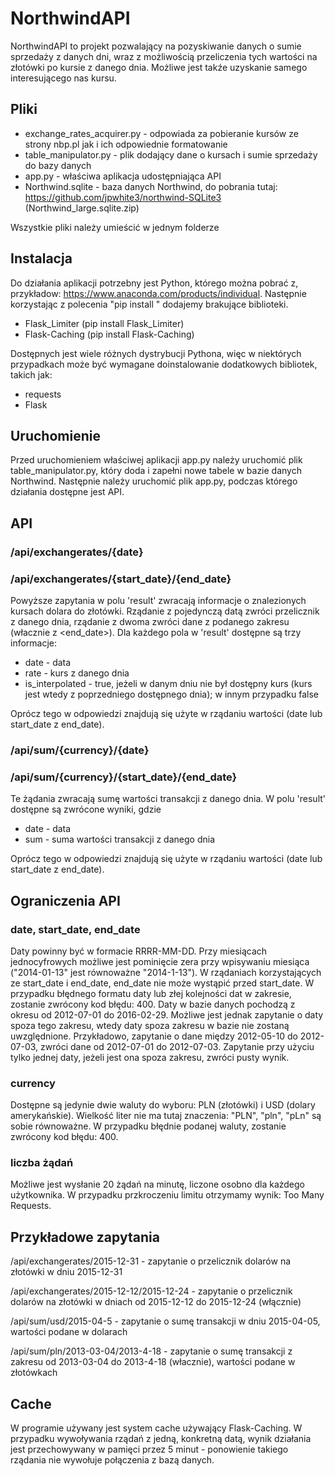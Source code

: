 # NorthwindAPI

NorthwindAPI to projekt pozwalający na pozyskiwanie danych o sumie sprzedaży z danych dni, wraz z możliwością przeliczenia tych wartości na złotówki po kursie z danego dnia. 
Możliwe jest takźe uzyskanie samego interesującego nas kursu.

## Pliki
- exchange_rates_acquirer.py - odpowiada za pobieranie kursów ze strony nbp.pl jak i ich odpowiednie formatowanie
- table_manipulator.py - plik dodający dane o kursach i sumie sprzedaży do bazy danych
- app.py - właściwa aplikacja udostępniająca API
- Northwind.sqlite - baza danych Northwind, do pobrania tutaj: https://github.com/jpwhite3/northwind-SQLite3 (Northwind_large.sqlite.zip)

Wszystkie pliki należy umieścić w jednym folderze

## Instalacja
Do działania aplikacji potrzebny jest Python, którego można pobrać z, przykładow: https://www.anaconda.com/products/individual. 
Następnie korzystając z polecenia "pip install <nazwa>" dodajemy brakujące biblioteki.
- Flask_Limiter (pip install Flask_Limiter)
- Flask-Caching (pip install Flask-Caching)

Dostępnych jest wiele różnych dystrybucji Pythona, więc w niektórych przypadkach może być wymagane doinstalowanie dodatkowych bibliotek, takich jak:
- requests
- Flask

## Uruchomienie
Przed uruchomieniem właściwej aplikacji app.py należy uruchomić plik table_manipulator.py, który doda i zapełni nowe tabele w bazie danych Northwind.
Następnie należy uruchomić plik app.py, podczas którego działania dostępne jest API.

## API
### /api/exchangerates/{date}
### /api/exchangerates/{start_date}/{end_date}
Powyższe zapytania w polu 'result' zwracają informacje o znalezionych kursach dolara do złotówki. 
Rządanie z pojedynczą datą zwróci przelicznik z danego dnia, rządanie z dwoma zwróci dane z podanego zakresu (włacznie z <end_date>).
Dla każdego pola w 'result' dostępne są trzy informacje:
- date - data 
- rate - kurs z danego dnia
- is_interpolated - true, jeżeli w danym dniu nie był dostępny kurs (kurs jest wtedy z poprzedniego dostępnego dnia); w innym przypadku false

Oprócz tego w odpowiedzi znajdują się użyte w rządaniu wartości (date lub start_date z end_date).

### /api/sum/{currency}/{date}
### /api/sum/{currency}/{start_date}/{end_date}
Te żądania zwracają sumę wartości transakcji z danego dnia. W polu 'result' dostępne są zwrócone wyniki, gdzie 
- date - data
- sum - suma wartości transakcji z danego dnia

Oprócz tego w odpowiedzi znajdują się użyte w rządaniu wartości (date lub start_date z end_date).

##  Ograniczenia API
### date, start_date, end_date
Daty powinny być w formacie RRRR-MM-DD. 
Przy miesiącach jednocyfrowych możliwe jest pominięcie zera przy wpisywaniu miesiąca ("2014-01-13" jest równoważne "2014-1-13").
W rządaniach korzystających ze start_date i end_date, end_date nie może wystąpić przed start_date.
W przypadku błędnego formatu daty lub złej kolejności dat w zakresie, zostanie zwrócony kod błędu: 400.
Daty w bazie danych pochodzą z okresu od 2012-07-01 do 2016-02-29. Możliwe jest jednak zapytanie o daty spoza tego zakresu, wtedy daty spoza zakresu w bazie nie zostaną uwzględnione.
Przykładowo, zapytanie o dane między 2012-05-10 do 2012-07-03, zwróci dane od 2012-07-01 do 2012-07-03. 
Zapytanie przy użyciu tylko jednej daty, jeżeli jest ona spoza zakresu, zwróci pusty wynik.

### currency
Dostępne są jedynie dwie waluty do wyboru: PLN (złotówki) i USD (dolary amerykańskie).
Wielkość liter nie ma tutaj znaczenia: "PLN", "pln", "pLn" są sobie równoważne.
W przypadku błędnie podanej waluty, zostanie zwrócony kod błędu: 400.

### liczba żądań
Możliwe jest wysłanie 20 żądań na minutę, liczone osobno dla każdego użytkownika. W przypadku przkroczeniu limitu otrzymamy wynik: Too Many Requests.

## Przykładowe zapytania
/api/exchangerates/2015-12-31 - zapytanie o przelicznik dolarów na złotówki w dniu 2015-12-31

/api/exchangerates/2015-12-12/2015-12-24 - zapytanie o przelicznik dolarów na złotówki w dniach od 2015-12-12 do 2015-12-24 (włącznie)

/api/sum/usd/2015-04-5 - zapytanie o sumę transakcji w dniu 2015-04-05, wartości podane w dolarach

/api/sum/pln/2013-03-04/2013-4-18 - zapytanie o sumę transakcji z zakresu od 2013-03-04 do 2013-4-18 (włacznie), wartości podane w złotówkach

## Cache
W programie używany jest system cache używający Flask-Caching. 
W przypadku wywoływania rządań z jedną, konkretną datą, wynik działania jest przechowywany w pamięci przez 5 minut - ponowienie takiego rządania nie wywołuje połączenia z bazą danych.